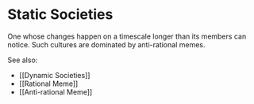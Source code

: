 # Static Societies 

One whose changes happen on a timescale longer than its members can notice. Such cultures are dominated by anti-rational memes.

See also:
- [[Dynamic Societies]]
- [[Rational Meme]]
- [[Anti-rational Meme]]
